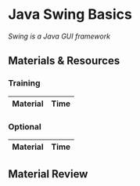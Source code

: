 # Java Swing Basics
*Swing is a Java GUI framework*

## Materials & Resources

### Training
| Material | Time |
|:-------- |-----:|



### Optional
| Material | Time |
|:-------- |-----:|


## Material Review
